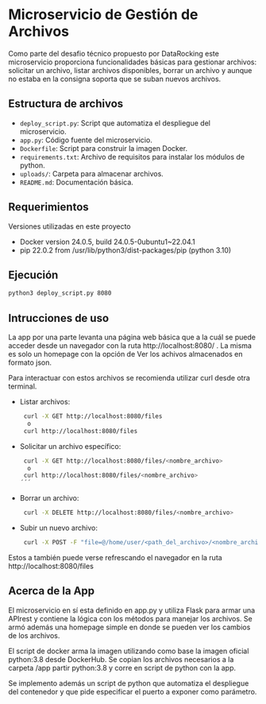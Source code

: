 # Microservicio de Gestión de Archivos

Como parte del desafio técnico propuesto por DataRocking este microservicio proporciona funcionalidades básicas para gestionar archivos: solicitar un archivo, listar archivos disponibles, borrar un archivo y aunque no estaba en la consigna soporta que se suban nuevos archivos.

## Estructura de archivos

- `deploy_script.py`: Script que automatiza el despliegue del microservicio.
- `app.py`: Código fuente del microservicio.
- `Dockerfile`: Script para construir la imagen Docker.
- `requirements.txt`: Archivo de requisitos para instalar los módulos de python.
- `uploads/`: Carpeta para almacenar archivos.
- `README.md`: Documentación básica.


## Requerimientos
 
Versiones utilizadas en este proyecto
  
- Docker version 24.0.5, build 24.0.5-0ubuntu1~22.04.1
- pip 22.0.2 from /usr/lib/python3/dist-packages/pip (python 3.10)

## Ejecución
   
   ```bash
   python3 deploy_script.py 8080
   ```

## Intrucciones de uso

La app por una parte levanta una página web básica que a la cuál se puede acceder desde un navegador con la ruta http://localhost:8080/ . La misma es solo un homepage con la opción de Ver los achivos almacenados en formato json.

Para interactuar con estos archivos se recomienda utilizar curl desde otra terminal.

- Listar archivos:

  ```bash
   curl -X GET http://localhost:8080/files
   	o
   curl http://localhost:8080/files
  ```
- Solicitar un archivo específico:

  ```bash
   curl -X GET http://localhost:8080/files/<nombre_archivo>
   	o
   curl http://localhost:8080/files/<nombre_archivo>
  ´´´

- Borrar un archivo:

  ```bash
   curl -X DELETE http://localhost:8080/files/<nombre_archivo>

- Subir un nuevo archivo:

  ```bash
   curl -X POST -F "file=@/home/user/<path_del_archivo>/<nombre_archivo>" http://localhost:8080/upload

Estos a también puede verse refrescando el navegador en la ruta http://localhost:8080/files

## Acerca de la App

El microservicio en sí esta definido en app.py y utiliza Flask para armar una APIrest y contiene la lógica con los métodos para manejar los archivos. Se armó además una homepage simple en donde se pueden ver los cambios de los archivos.

El script de docker arma la imagen utilizando como base la imagen oficial python:3.8 desde DockerHub. Se copian los archivos necesarios a la carpeta /app  partir python:3.8 y corre en script de python con la app.

Se implemento además un script de python que automatiza el despliegue del contenedor y que pide especificar el puerto a exponer como parámetro.




